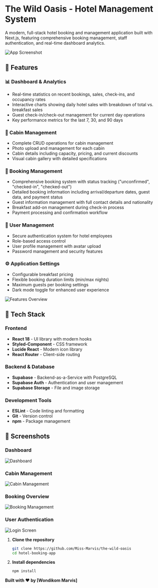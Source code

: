 # The Wild Oasis - Hotel Management System

A modern, full-stack hotel booking and management application built with
Next.js, featuring comprehensive booking management, staff authentication, and
real-time dashboard analytics.

![App Screenshot](./screenshots/dashboard.png)

## 🌟 Features

### 📊 Dashboard & Analytics

- Real-time statistics on recent bookings, sales, check-ins, and occupancy rates
- Interactive charts showing daily hotel sales with breakdown of total vs.
  breakfast sales
- Guest check-in/check-out management for current day operations
- Key performance metrics for the last 7, 30, and 90 days

### 🏨 Cabin Management

- Complete CRUD operations for cabin management
- Photo upload and management for each cabin
- Cabin details including capacity, pricing, and current discounts
- Visual cabin gallery with detailed specifications

### 📅 Booking Management

- Comprehensive booking system with status tracking ("unconfirmed",
  "checked-in", "checked-out")
- Detailed booking information including arrival/departure dates, guest data,
  and payment status
- Guest information management with full contact details and nationality
- Breakfast add-on management during check-in process
- Payment processing and confirmation workflow

### 👥 User Management

- Secure authentication system for hotel employees
- Role-based access control
- User profile management with avatar upload
- Password management and security features

### ⚙️ Application Settings

- Configurable breakfast pricing
- Flexible booking duration limits (min/max nights)
- Maximum guests per booking settings
- Dark mode toggle for enhanced user experience

![Features Overview](./screenshots/features.png)

## 🚀 Tech Stack

### Frontend

- **React 18** - UI library with modern hooks
- **Styled-Component** - CSS framework
- **Lucide React** - Modern icon library
- **React Router** - Client-side routing

### Backend & Database

- **Supabase** - Backend-as-a-Service with PostgreSQL
- **Supabase Auth** - Authentication and user management
- **Supabase Storage** - File and image storage

### Development Tools

- **ESLint** - Code linting and formatting
- **Git** - Version control
- **npm** - Package management

## 📱 Screenshots

### Dashboard

![Dashboard](./screenshots/dashboard.png)

### Cabin Management

![Cabin Management](./screenshots/cabins.png)

### Booking Overview

![Booking Management](./screenshots/bookings.png)

### User Authentication

![Login Screen](./screenshots/login.png)

1. **Clone the repository**

   ```bash
   git clone https://github.com/Miss-Marvis/the-wild-oasis
   cd hotel-booking-app
   ```

2. **Install dependencies**
   ```bash
   npm install
   ```

**Built with ❤️ by [Wondikom Marvis]**
